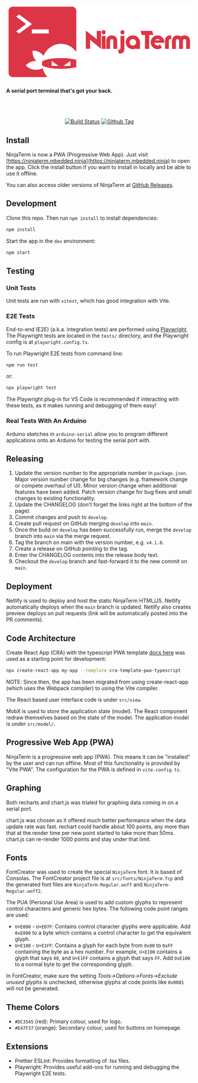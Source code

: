 <p align="center"><img src="img/logo/v3/github-readme-logo.png" alt="QList" height="200px"></p>

#### A serial port terminal that's got your back.

<br>

<br>

<div align="center">

[![Build Status][github-actions-status]][github-actions-url]
[![Github Tag][github-tag-image]][github-tag-url]

</div>

## Install

NinjaTerm is now a PWA (Progressive Web App). Just visit [https://ninjaterm.mbedded.ninja](https://ninjaterm.mbedded.ninja) to open the app. Click the install button if you want to install in locally and be able to use it offline.

You can also access older versions of NinjaTerm at [GitHub Releases](https://github.com/gbmhunter/NinjaTerm/releases).

## Development

Clone this repo. Then run `npm install` to install dependencies:

```bash
npm install
```

Start the app in the `dev` environment:

```bash
npm start
```

## Testing

### Unit Tests

Unit tests are run with `vitest`, which has good integration with Vite.

### E2E Tests

End-to-end (E2E) (a.k.a. integration tests) are performed using [Playwright](https://playwright.dev/). The Playwright tests are located in the `tests/` directory, and the Playwright config is at `playwright.config.ts`.

To run Playwright E2E tests from command line:

```bash
npm run test
```

or:

```bash
npx playwright test
```

The Playwright plug-in for VS Code is recommended if interacting with these tests, as it makes running and debugging of them easy!

### Real Tests With An Arduino 

Arduino sketches in `arduino-serial` allow you to program different applications onto an Arduino for testing the serial port with.

## Releasing

1. Update the version number to the appropriate number in `package.json`. Major version number change for big changes (e.g. framework change or compete overhaul of UI). Minor version change when additional features have been added. Patch version change for bug fixes and small changes to existing functionality.
1. Update the CHANGELOG (don't forget the links right at the bottom of the page).
1. Commit changes and push to `develop`.
1. Create pull request on GitHub merging `develop` into `main`.
1. Once the build on `develop` has been successfully run, merge the `develop` branch into `main` via the merge request.
1. Tag the branch on main with the version number, e.g. `v4.1.0`.
1. Create a release on GitHub pointing to the tag.
1. Enter the CHANGELOG contents into the release body text.
1. Checkout the `develop` branch and fast-forward it to the new commit on `main`.

## Deployment

Netlify is used to deploy and host the static NinjaTerm HTML/JS. Netlify automatically deploys when the `main` branch is updated. Netlify also creates preview deploys on pull requests (link will be automatically posted into the PR comments).

## Code Architecture

Create React App (CRA) with the typescript PWA template [docs here](https://create-react-app.dev/docs/making-a-progressive-web-app/) was used as a starting point for development:

```bash
npx create-react-app my-app --template cra-template-pwa-typescript
```

NOTE: Since then, the app has been migrated from using create-react-app (which uses the Webpack compiler) to using the Vite compiler.

The React based user interface code is under `src/view`.

MobX is used to store the application state (model). The React component redraw themselves based on the state of the model. The application model is under `src/model/`.

## Progressive Web App (PWA)

NinjaTerm is a progressive web app (PWA). This means it can be "installed" by the user and can run offline. Most of this functionality is provided by "Vite PWA". The configuration for the PWA is defined in `vite.config.ts`.

## Graphing

Both recharts and chart.js was trialed for graphing data coming in on a serial port.

chart.js was chosen as it offered much better performance when the data update rate was fast. rechart could handle about 100 points, any more than that at the render time per new point started to take more than 50ms. chart.js can re-render 1000 points and stay under that limit.

## Fonts

FontCreator was used to create the special `NinjaTerm` font. It is based of Consolas. The FontCreator project file is at `src/fonts/NinjaTerm.fcp` and the generated font files are `NinjaTerm-Regular.woff` and `NinjaTerm-Regular.woff2`.

The PUA (Personal Use Area) is used to add custom glyphs to represent control characters and generic hex bytes. The following code point ranges are used:

* `U+E000` - `U+E07F`: Contains control character glyphs were applicable. Add `0xE000` to a byte which contains a control character to get the equivalent glyph.
* `U+E100` - `U+E1FF`: Contains a glyph for each byte from `0x00` to `0xFF` containing the byte as a hex number. For example, `U+E100` contains a glyph that says `00`, and `U+E1FF` contains a glyph that says `FF`. Add `0xE100` to a normal byte to get the corresponding glyph.

In FontCreator, make sure the setting _Tools->Options->Fonts->Exclude unused glyphs_ is unchecked, otherwise glyphs at code points like `0x0001` will not be generated.

## Theme Colors

* `#DC3545` (red): Primary colour, used for logo.
* `#E47F37` (orange): Secondary colour, used for buttons on homepage.

## Extensions

* Prettier ESLint: Provides formatting of .tsx files.
* Playwright: Provides useful add-ons for running and debugging the Playwright E2E tests.

[github-actions-status]: https://github.com/gbmhunter/NinjaTerm/workflows/Test/badge.svg
[github-actions-url]: https://github.com/gbmhunter/NinjaTerm/actions
[github-tag-image]: https://img.shields.io/github/tag/gbmhunter/NinjaTerm.svg?label=version
[github-tag-url]: https://github.com/gbmhunter/NinjaTerm/releases/latest
